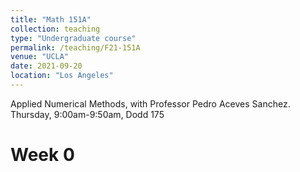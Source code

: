 ```yaml
---
title: "Math 151A"
collection: teaching
type: "Undergraduate course"
permalink: /teaching/F21-151A
venue: "UCLA"
date: 2021-09-20
location: "Los Angeles"
---
```

Applied Numerical Methods, with Professor Pedro Aceves Sanchez. \
Thursday, 9:00am-9:50am, Dodd 175

Week 0
======
